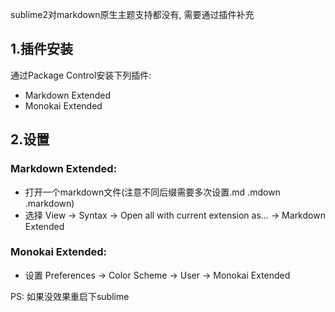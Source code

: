 sublime2对markdown原生主题支持都没有, 需要通过插件补充
## 1.插件安装
 通过Package Control安装下列插件:
- Markdown Extended
- Monokai Extended

## 2.设置
### Markdown Extended:
- 打开一个markdown文件(注意不同后缀需要多次设置.md .mdown .markdown)
- 选择 View -> Syntax -> Open all with current extension as... -> Markdown Extended

### Monokai Extended:
- 设置 Preferences -> Color Scheme -> User -> Monokai Extended

PS: 如果没效果重启下sublime
